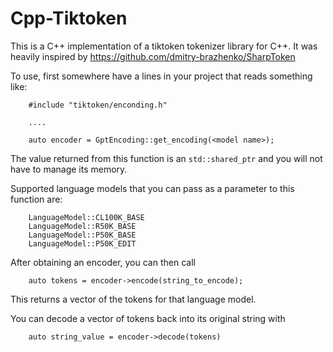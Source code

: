 # Cpp-Tiktoken

This is a C++ implementation of a tiktoken tokenizer library for C++. It was heavily inspired
by https://github.com/dmitry-brazhenko/SharpToken

To use, first somewhere have a lines in your project that reads something like:

        #include "tiktoken/enconding.h"

        ....

        auto encoder = GptEncoding::get_encoding(<model name>);

The value returned from this function is an `std::shared_ptr` and you will not have to manage its memory.

Supported language models that you can pass as a parameter to this function are:

        LanguageModel::CL100K_BASE 
        LanguageModel::R50K_BASE
        LanguageModel::P50K_BASE
        LanguageModel::P50K_EDIT

After obtaining an encoder, you can then call

        auto tokens = encoder->encode(string_to_encode);

This returns a vector of the tokens for that language model.

You can decode a vector of tokens back into its original string with

        auto string_value = encoder->decode(tokens)

